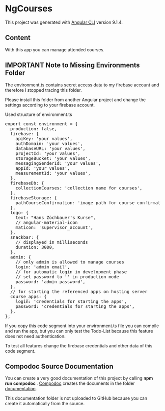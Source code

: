 # NgCourses

This project was generated with [Angular CLI](https://github.com/angular/angular-cli) version 9.1.4.

## Content

With this app you can manage attended courses.

## IMPORTANT Note to Missing Environments Folder

The environment.ts contains secret access data to my firebase account and therefore I stopped tracing this folder.

Please install this folder from another Angular project and change the settings according to your firebase account.

Used structure of environment.ts

<pre>
export const environment = {
  production: false,
  firebase: {
    apiKey: 'your values',
    authDomain: 'your values',
    databaseURL: 'your values',
    projectId: 'your values',
    storageBucket: 'your values',
    messagingSenderId: 'your values',
    appId: 'your values',
    measurementId: 'your values',
  },
  firebaseDb: {
    collectionCourses: 'collection name for courses',
  },
  firebaseStorage: {
    pathCourseConfirmation: 'image path for course confirmation',
  },
  logo: {
    text: "Hans Zöchbauer's Kurse",
    // angular-material-icon
    maticon: 'supervisor_account',
  },
  snackbar: {
    // displayed in milliseconds
    duration: 3000,
  },
  admin: {
    // only admin is allowed to manage courses
    login: 'admin email',
    // for automatic login in development phase
    // set password to '' in production mode
    password: 'admin password',
  },
  // for starting the referenced apps on hosting server
  course_apps: {
    login: 'credentials for starting the apps',
    password: 'credentials for starting the apps',
  },
};
</pre>

If you copy this code segment into your environment.ts file you can compile and run the app, but you can only test the Todo-List because this feature does not need authentication.

To test all features change the firebase credentials and other data of this code segment.

## Compodoc Source Documentation

You can create a very good documentation of this project by calling <strong> npm run compodoc </strong>.
[Compodoc](https://compodoc.app/) creates the documents in the folder [documentation](documentation).

This documentation folder is not uploaded to GitHub because you can create it automatically from the source.
